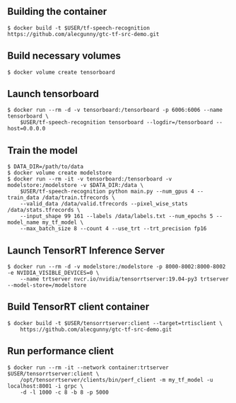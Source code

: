 ## Building the container
```
$ docker build -t $USER/tf-speech-recognition https://github.com/alecgunny/gtc-tf-src-demo.git
```

## Build necessary volumes
```
$ docker volume create tensorboard
```

## Launch tensorboard
```
$ docker run --rm -d -v tensorboard:/tensorboard -p 6006:6006 --name tensorboard \
    $USER/tf-speech-recognition tensorboard --logdir=/tensorboard --host=0.0.0.0
```

## Train the model
```
$ DATA_DIR=/path/to/data
$ docker volume create modelstore
$ docker run --rm -it -v tensorboard:/tensorboard -v modelstore:/modelstore -v $DATA_DIR:/data \
    $USER/tf-speech-recognition python main.py --num_gpus 4 --train_data /data/train.tfrecords \
    --valid_data /data/valid.tfrecords --pixel_wise_stats /data/stats.tfrecords \
    --input_shape 99 161 --labels /data/labels.txt --num_epochs 5 --model_name my_tf_model \
    --max_batch_size 8 --count 4 --use_trt --trt_precision fp16
```

## Launch TensorRT Inference Server
```
$ docker run --rm -d -v modelstore:/modelstore -p 8000-8002:8000-8002 -e NVIDIA_VISIBLE_DEVICES=0 \
    --name trtserver nvcr.io/nvidia/tensorrtserver:19.04-py3 trtserver --model-store=/modelstore
```

## Build TensorRT client container
```
$ docker build -t $USER/tensorrtserver:client --target=trtisclient \
    https://github.com/alecgunny/gtc-tf-src-demo.git
```

## Run performance client
```
$ docker run --rm -it --network container:trtserver $USER/tensorrtserver:client \
    /opt/tensorrtserver/clients/bin/perf_client -m my_tf_model -u localhost:8001 -i grpc \
    -d -l 1000 -c 8 -b 8 -p 5000
```
